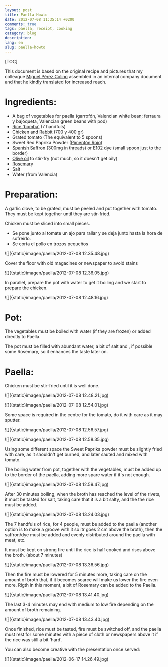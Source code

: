 ```yaml
---
layout: post
title: Paella Howto
date: 2012-07-08 11:35:14 +0200
comments: true
tags: paella, receipt, cooking
category: blog
description:
lang: en
slug: paella-howto
---
```

[TOC]

This document is based on the original recipe and pictures that my colleague [Miguel Pérez Colino](https://twitter.com/mmmmmmpc) assembled in an internal company document and that he kindly translated for increased reach.

# Ingredients:

- A bag of vegetables for paella (garrofón, Valencian white bean; ferraura y bajoqueta,
Valencian green beans with pod)
- [Rice 'bomba'](https://www.amazon.es/dp/B00986HSH0?tag=redken-21) (7 handfuls)
- Chicken and Rabbit (700 y 400 gr)
- Grated tomato (The equivalent to 5 spoons)
- Sweet Red Paprika Powder ([Pimentón Rojo](https://www.amazon.es/dp/B07FZLMP8N?tag=redken-21&psc=1))
- [Spanish Saffron](https://www.amazon.es/dp/B01N6OVPYQ?tag=redken-21&psc=1) (300mg in threads) or [E102 dye](https://www.amazon.es/dp/B01HIVII4I?tag=redken-21) (small spoon just to the border)
- [Olive oil](https://www.amazon.es/dp/B0781Z7TD4?tag=redken-21) to stir-fry (not much, so it doesn't get oily)
- [Rosemary](https://www.amazon.es/dp/B01HN23N3S?tag=redken-21)
- Salt
- Water (from Valencia)

# Preparation:

A garlic clove, to be grated, must be peeled and put together with tomato. They must be kept together until they are stir-fried.

Chicken must be sliced into small pieces.

- Se pone junto al tomate un ajo para rallar y se deja junto hasta la hora de sofreirlo.
- Se corta el pollo en trozos pequeños

![]({static}imagen/paella/2012-07-08 12.35.48.jpg)

Cover the floor with old magacines or newspaper to avoid stains

![]({static}imagen/paella/2012-07-08 12.36.05.jpg)

In parallel, prepare the pot with water to get it boiling and we start to prepare the chicken.

![]({static}imagen/paella/2012-07-08 12.48.16.jpg)

# Pot:

The vegetables must be boiled with water (if they are frozen) or added directly to Paella.

The pot must be filled with abundant water, a bit of salt and , if possible some Rosemary, so it enhances the taste later on.

# Paella:

Chicken must be stir-fried until it is well done.

  ![]({static}imagen/paella/2012-07-08 12.48.21.jpg)

  ![]({static}imagen/paella/2012-07-08 12.54.01.jpg)

Some space is required in the centre for the tomato, do it with care as it may sputter.

  ![]({static}imagen/paella/2012-07-08 12.56.57.jpg)

  ![]({static}imagen/paella/2012-07-08 12.58.35.jpg)

Using some different space the Sweet Paprika powder must be slightly fried with care, as it shouldn't get burned, and later sauted and mixed with tomato.

The boiling water from pot, together with the vegetables, must be added up to the border of the  paella, adding more spare water if it's not enough.

  ![]({static}imagen/paella/2012-07-08 12.59.47.jpg)

After 30 minutes boiling, when the broth has reached the level of the rivets, it must be tasted for salt, taking care that it is a bit salty, and the the rice must be added.

  ![]({static}imagen/paella/2012-07-08 13.24.03.jpg)

The 7 handfuls of rice, for 4 people, must be added to the paella (another option is to make a groove with it so itr goes 2 cm above the broth), then the saffron/dye must be added and evenly distributed around the paella with meat, etc.

It must be kept on strong fire until the rice is half cooked and rises above the broth. (about 7 minutes)

  ![]({static}imagen/paella/2012-07-08 13.36.56.jpg)

Then the fire must be lowered for 5 minutes more, taking care on the amount of broth that, if it becomes scarce will make us lower the fire even more. Rigth in this moment, a bit of Rosemary can be added to the Paella.

  ![]({static}imagen/paella/2012-07-08 13.41.40.jpg)

The last 3-4 minutes may end with medium to low fire depending on the amount of broth remaining.

  ![]({static}imagen/paella/2012-07-08 13.43.40.jpg)

Once finished, rice must be tasted, fire must be switched off, and the paella must rest for some minutes with a piece of cloth or newspapers above it if the rice was still a bit 'hard'.

You can also become creative with the presentation once served:

  ![]({static}imagen/paella/2012-06-17 14.26.49.jpg)
